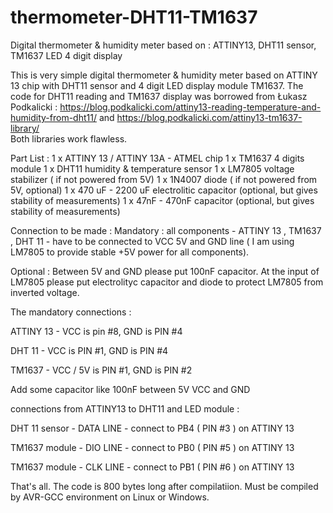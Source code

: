 # thermometer-DHT11-TM1637
Digital thermometer &amp; humidity meter based on : ATTINY13, DHT11 sensor, TM1637 LED 4 digit display

This is very simple digital thermometer & humidity meter based on ATTINY 13 chip with DHT11 sensor and 4 digit LED display module TM1637.
The code for DHT11 reading and TM1637 display was borrowed from Łukasz Podkalicki : https://blog.podkalicki.com/attiny13-reading-temperature-and-humidity-from-dht11/  and https://blog.podkalicki.com/attiny13-tm1637-library/  
Both libraries work flawless.  

Part List :
1 x ATTINY 13 / ATTINY 13A - ATMEL chip
1 x TM1637 4 digits module 
1 x DHT11  humidity & temperature sensor
1 x LM7805 voltage stabilizer ( if not powered from 5V)
1 x 1N4007 diode ( if not powered from 5V, optional)
1 x 470 uF - 2200 uF electrolitic capacitor (optional, but gives stability of measurements)
1 x 47nF - 470nF capacitor (optional, but gives stability of measurements)


Connection to be made :
Mandatory : all components - ATTINY 13 , TM1637 , DHT 11 - have to be connected to VCC 5V and GND line ( I am using LM7805 to provide stable +5V power for all components). 

Optional : Between 5V and GND please put 100nF capacitor. At the input of LM7805 please put electrolityc capacitor and diode to protect LM7805 from inverted voltage.

The mandatory connections :

ATTINY 13 - VCC is pin #8, GND is PIN #4

DHT 11 - VCC is PIN #1, GND is PIN #4

TM1637 - VCC / 5V is PIN #1, GND is PIN #2

Add some capacitor like 100nF between 5V VCC and GND

connections from ATTINY13 to DHT11 and LED module :


DHT 11 sensor - DATA LINE - connect to PB4 ( PIN #3 ) on ATTINY 13

TM1637 module - DIO LINE - connect to PB0 ( PIN #5 ) on ATTINY 13

TM1637 module - CLK LINE - connect to PB1 ( PIN #6 ) on ATTINY 13


That's all. The code is 800 bytes long after compilatiion. Must be compiled by AVR-GCC environment on Linux or Windows.

